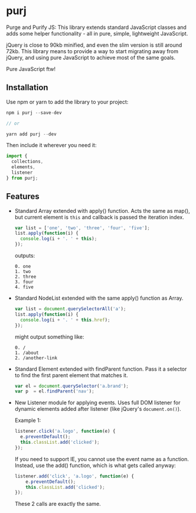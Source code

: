# purj

Purge and Purify JS: This library extends standard JavaScript classes and adds some helper functionality - all in pure, simple, lightweight JavaScript.

jQuery is close to 90kb minified, and even the slim version is still around 72kb. This library means to provide a way to start migrating away from jQuery, and using pure JavaScript to achieve most of the same goals.

Pure JavaScript ftw! 

## Installation

Use npm or yarn to add the library to your project:
```js
npm i purj --save-dev

// or

yarn add purj --dev
```

Then include it wherever you need it:
```js
import {
  collections,
  elements,
  listener
} from purj;
```

## Features

* Standard Array extended with apply() function. Acts the same as map(), but
  current element is `this` and callback is passed the iteration index.

  ```js
  var list = ['one', 'two', 'three', 'four', 'five'];
  list.apply(function(i) {
    console.log(i + '. ' + this);
  });

  ```

  outputs:

  ```
  0. one
  1. two
  2. three
  3. four
  4. five
  ```

* Standard NodeList extended with the same apply() function as Array.

  ```js
  var list = document.querySelectorAll('a');
  list.apply(function(i) {
    console.log(i + '. ' + this.href);
  });
  ```

  might output something like:

  ```
  0. /
  1. /about
  2. /another-link
  ```

* Standard Element extended with findParent function. Pass it a selector
  to find the first parent element that matches it.

  ```js
  var el = document.querySelector('a.brand');
  var p  = el.findParent('nav');
  ```

* New Listener module for applying events. Uses full DOM listener for
  dynamic elements added after listener (like jQuery's `document.on()`).

  Example 1:
  ```js
  listener.click('a.logo', function(e) {
    e.preventDefault();
    this.classList.add('clicked');
  });
  ```

  If you need to support IE, you cannot use the event name as a function.
  Instead, use the add() function, which is what gets called anyway:
  ```js
  listener.add('click', 'a.logo', function(e) {
      e.preventDefault();
      this.classList.add('clicked');
  });
  ```

  These 2 calls are exactly the same.
